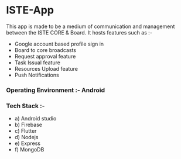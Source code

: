 # ISTE-App



This app is made to be a medium of communication and management between the ISTE CORE & Board. 
It hosts features such as :-  

-  Google account based profile sign in
-  Board to core broadcasts 
-  Request approval feature
-  Task Issual feature 
-  Resources Upload feature 
-  Push Notifications 
 
 
 ### Operating Environment :- Android 
 
 ### Tech Stack :-
 <ul>
 <li> a) Android studio </li>
 <li> b) Firebase </li>
 <li> c) Flutter </li>
 <li> d) Nodejs </li>
 <li> e) Express </li>
 <li> f) MongoDB </li>

 </ul>
